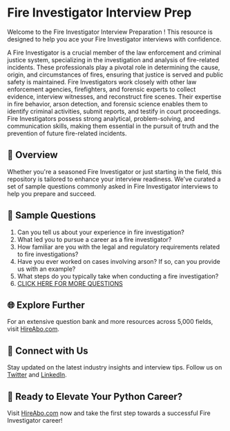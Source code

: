 # Fire Investigator Interview Prep

Welcome to the Fire Investigator Interview Preparation ! This resource is designed to help you ace your Fire Investigator interviews with confidence.

A Fire Investigator is a crucial member of the law enforcement and criminal justice system, specializing in the investigation and analysis of fire-related incidents. These professionals play a pivotal role in determining the cause, origin, and circumstances of fires, ensuring that justice is served and public safety is maintained. Fire Investigators work closely with other law enforcement agencies, firefighters, and forensic experts to collect evidence, interview witnesses, and reconstruct fire scenes. Their expertise in fire behavior, arson detection, and forensic science enables them to identify criminal activities, submit reports, and testify in court proceedings. Fire Investigators possess strong analytical, problem-solving, and communication skills, making them essential in the pursuit of truth and the prevention of future fire-related incidents.

## 🚀 Overview

Whether you're a seasoned Fire Investigator or just starting in the field, this repository is tailored to enhance your interview readiness. We've curated a set of sample questions commonly asked in Fire Investigator interviews to help you prepare and succeed.

## 📝 Sample Questions

1. Can you tell us about your experience in fire investigation?
2. What led you to pursue a career as a fire investigator?
3. How familiar are you with the legal and regulatory requirements related to fire investigations?
4. Have you ever worked on cases involving arson? If so, can you provide us with an example?
5. What steps do you typically take when conducting a fire investigation?
6. [CLICK HERE FOR MORE QUESTIONS](https://hireabo.com/job/9_3_29/Fire%20Investigator)

## 🌐 Explore Further

For an extensive question bank and more resources across 5,000 fields, visit [HireAbo.com](https://www.hireabo.com).

## 📱 Connect with Us

Stay updated on the latest industry insights and interview tips. Follow us on [Twitter](https://twitter.com/hireabo) and [LinkedIn](https://www.linkedin.com/in/hire-abo-3609972a8/).

## 🚀 Ready to Elevate Your Python Career?

Visit [HireAbo.com](https://www.hireabo.com) now and take the first step towards a successful Fire Investigator career!